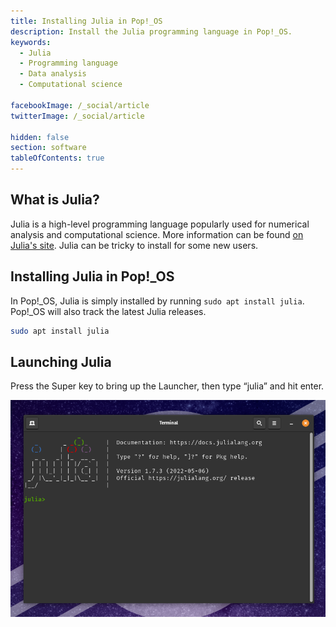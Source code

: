 ```yaml
---
title: Installing Julia in Pop!_OS
description: Install the Julia programming language in Pop!_OS.
keywords:
  - Julia
  - Programming language
  - Data analysis
  - Computational science

facebookImage: /_social/article
twitterImage: /_social/article

hidden: false
section: software
tableOfContents: true
---
```


## What is Julia?

Julia is a high-level programming language popularly used for numerical analysis and computational science. More information can be found [on Julia's site](https://julialang.org/). Julia can be tricky to install for some new users.

## Installing Julia in Pop!_OS

In Pop!_OS, Julia is simply installed by running `sudo apt install julia`. Pop!\_OS will also track the latest Julia releases.

```bash
sudo apt install julia
```

## Launching Julia

Press the Super key to bring up the Launcher, then type “julia” and hit enter.

![Launching Julia in Pop!_OS](/images/install-julia/launch-julia.png)
